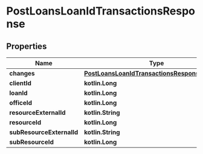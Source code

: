 
# PostLoansLoanIdTransactionsResponse

## Properties
| Name | Type | Description | Notes |
| ------------ | ------------- | ------------- | ------------- |
| **changes** | [**PostLoansLoanIdTransactionsResponseChanges**](PostLoansLoanIdTransactionsResponseChanges.md) |  |  [optional] |
| **clientId** | **kotlin.Long** |  |  [optional] |
| **loanId** | **kotlin.Long** |  |  [optional] |
| **officeId** | **kotlin.Long** |  |  [optional] |
| **resourceExternalId** | **kotlin.String** |  |  [optional] |
| **resourceId** | **kotlin.Long** |  |  [optional] |
| **subResourceExternalId** | **kotlin.String** |  |  [optional] |
| **subResourceId** | **kotlin.Long** |  |  [optional] |



